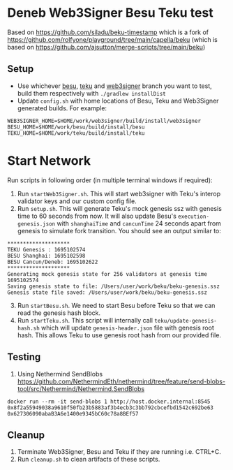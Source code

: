 # Deneb Web3Signer Besu Teku test

Based on
https://github.com/siladu/beku-timestamp which is a fork of
https://github.com/rolfyone/playground/tree/main/capella/beku
(which is based on https://github.com/ajsutton/merge-scripts/tree/main/beku)

## Setup

- Use whichever [besu](https://github.com/hyperledger/besu), [teku](https://github.com/ConsenSys/teku) and 
[web3signer](https://github.com/ConsenSys/web3signer) branch you want to test, build them respectively with `./gradlew installDist`
- Update `config.sh` with home locations of Besu, Teku and Web3Signer generated builds. For example:

```shell
WEB3SIGNER_HOME=$HOME/work/web3signer/build/install/web3signer
BESU_HOME=$HOME/work/besu/build/install/besu
TEKU_HOME=$HOME/work/teku/build/install/teku
```

# Start Network
Run scripts in following order (in multiple terminal windows if required):

1. Run `startWeb3Signer.sh`. This will start web3signer with Teku's interop validator keys and our custom config file.
2. Run `setup.sh`. This will generate Teku's mock genesis ssz with genesis time to 60 seconds from now. It 
will also update Besu's `execution-genesis.json` with `shanghaiTime` and `cancunTime` 24 seconds apart from genesis to 
simulate fork transition. You should see an output similar to:
```
********************
TEKU Genesis : 1695102574
BESU Shanghai: 1695102598
BESU Cancun/Deneb: 1695102622
********************
Generating mock genesis state for 256 validators at genesis time 1695102574
Saving genesis state to file: /Users/user/work/beku/beku-genesis.ssz
Genesis state file saved: /Users/user/work/beku/beku-genesis.ssz
```
3. Run `startBesu.sh`. We need to start Besu before Teku so that we can read the genesis hash block.
4. Run `startTeku.sh`. This script will internally call `teku/update-genesis-hash.sh` which will update `genesis-header.json` 
file with genesis root hash. This allows Teku to use genesis root hash from our provided file.

## Testing
1. Using Nethermind SendBlobs https://github.com/NethermindEth/nethermind/tree/feature/send-blobs-tool/src/Nethermind/Nethermind.SendBlobs
```
docker run --rm -it send-blobs 1 http://host.docker.internal:8545 0x8f2a55949038a9610f50fb23b5883af3b4ecb3c3bb792cbcefbd1542c692be63 0x627306090abaB3A6e1400e9345bC60c78a8BEf57
```

## Cleanup
1. Terminate Web3Signer, Besu and Teku if they are running i.e. CTRL+C. 
2. Run `cleanup.sh` to clean artifacts of these scripts.

